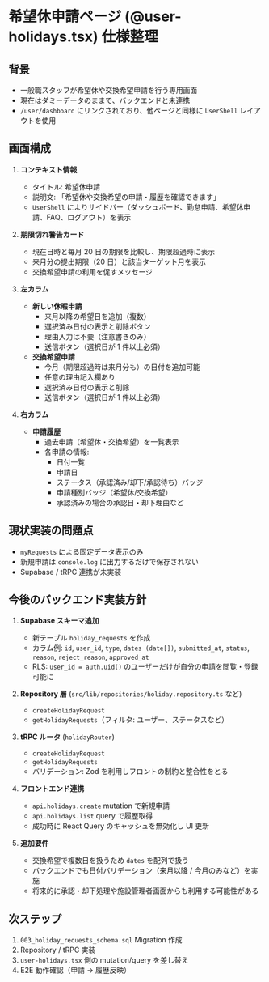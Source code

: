 # 希望休申請ページ (@user-holidays.tsx) 仕様整理

## 背景

- 一般職スタッフが希望休や交換希望申請を行う専用画面
- 現在はダミーデータのままで、バックエンドと未連携
- `/user/dashboard` にリンクされており、他ページと同様に `UserShell` レイアウトを使用

## 画面構成

1. **コンテキスト情報**
   - タイトル: 希望休申請
   - 説明文: 「希望休や交換希望の申請・履歴を確認できます」
   - `UserShell` によりサイドバー（ダッシュボード、勤怠申請、希望休申請、FAQ、ログアウト）を表示

2. **期限切れ警告カード**
   - 現在日時と毎月 20 日の期限を比較し、期限超過時に表示
   - 来月分の提出期限（20 日）と該当ターゲット月を表示
   - 交換希望申請の利用を促すメッセージ

3. **左カラム**
   - **新しい休暇申請**
     - 来月以降の希望日を追加（複数）
     - 選択済み日付の表示と削除ボタン
     - 理由入力は不要（注意書きのみ）
     - 送信ボタン（選択日が 1 件以上必須）
   - **交換希望申請**
     - 今月（期限超過時は来月分も）の日付を追加可能
     - 任意の理由記入欄あり
     - 選択済み日付の表示と削除
     - 送信ボタン（選択日が 1 件以上必須）

4. **右カラム**
   - **申請履歴**
     - 過去申請（希望休・交換希望）を一覧表示
     - 各申請の情報:
       - 日付一覧
       - 申請日
       - ステータス（承認済み/却下/承認待ち）バッジ
       - 申請種別バッジ（希望休/交換希望）
       - 承認済みの場合の承認日・却下理由など

## 現状実装の問題点

- `myRequests` による固定データ表示のみ
- 新規申請は `console.log` に出力するだけで保存されない
- Supabase / tRPC 連携が未実装

## 今後のバックエンド実装方針

1. **Supabase スキーマ追加**
   - 新テーブル `holiday_requests` を作成
   - カラム例: `id`, `user_id`, `type`, `dates (date[])`, `submitted_at`, `status`, `reason`, `reject_reason`, `approved_at`
   - RLS: `user_id = auth.uid()` のユーザーだけが自分の申請を閲覧・登録可能に

2. **Repository 層** (`src/lib/repositories/holiday.repository.ts` など)
   - `createHolidayRequest`
   - `getHolidayRequests`（フィルタ: ユーザー、ステータスなど）

3. **tRPC ルータ** (`holidayRouter`)
   - `createHolidayRequest`
   - `getHolidayRequests`
   - バリデーション: Zod を利用しフロントの制約と整合性をとる

4. **フロントエンド連携**
   - `api.holidays.create` mutation で新規申請
   - `api.holidays.list` query で履歴取得
   - 成功時に React Query のキャッシュを無効化し UI 更新

5. **追加要件**
   - 交換希望で複数日を扱うため `dates` を配列で扱う
   - バックエンドでも日付バリデーション（来月以降 / 今月のみなど）を実施
   - 将来的に承認・却下処理や施設管理者画面からも利用する可能性がある

## 次ステップ

1. `003_holiday_requests_schema.sql` Migration 作成
2. Repository / tRPC 実装
3. `user-holidays.tsx` 側の mutation/query を差し替え
4. E2E 動作確認（申請 → 履歴反映）

